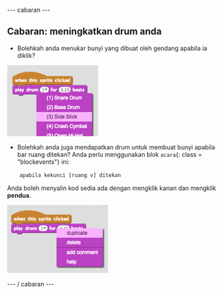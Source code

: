 \--- cabaran \---

## Cabaran: meningkatkan drum anda

+ Bolehkah anda menukar bunyi yang dibuat oleh gendang apabila ia diklik?

![tangkapan skrin](images/band-drum-sound.png)

+ Bolehkah anda juga mendapatkan drum untuk membuat bunyi apabila bar ruang ditekan? Anda perlu menggunakan blok `acara`{: class = "blockevents"} ini:

```blocks
    apabila kekunci [ruang v] ditekan
```

Anda boleh menyalin kod sedia ada dengan mengklik kanan dan mengklik **pendua**.

![tangkapan skrin](images/band-duplicate-code.png)

\--- / cabaran \---